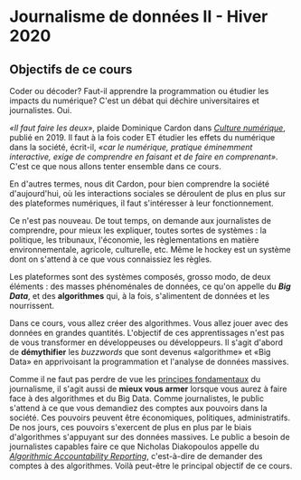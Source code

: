 # Journalisme de données II - Hiver 2020

## Objectifs de ce cours

Coder ou décoder? Faut-il apprendre la programmation ou étudier les impacts du numérique? C'est un débat qui déchire universitaires et journalistes. Oui.

_«Il faut faire les deux»_, plaide Dominique Cardon dans [_Culture numérique_](http://www.pressesdesciencespo.fr/fr/livre/?GCOI=27246100540390&fa=author&person_id=1201), publié en 2019. Il faut à la fois coder ET étudier les effets du numérique dans la société, écrit-il, _«car le numérique, pratique éminemment interactive, exige de comprendre en faisant et de faire en comprenant»_. C'est ce que nous allons tenter ensemble dans ce cours.

En d'autres termes, nous dit Cardon, pour bien comprendre la société d'aujourd'hui, où les interactions sociales se déroulent de plus en plus sur des plateformes numériques, il faut s'intéresser à leur fonctionnement.

Ce n'est pas nouveau. De tout temps, on demande aux journalistes de comprendre, pour mieux les expliquer, toutes sortes de systèmes : la politique, les tribunaux, l'économie, les règlementations en matière environnementale, agricole, culturelle, etc. Même le hockey est un système dont on s'attend à ce que vous connaissiez les règles.

Les plateformes sont des systèmes composés, grosso modo, de deux éléments : des masses phénoménales de données, ce qu'on appelle du _**Big Data**_, et des **algorithmes** qui, à la fois, s'alimentent de données et les nourrissent.

Dans ce cours, vous allez créer des algorithmes. Vous allez jouer avec des données en grandes quantités. L'objectif de ces apprentissages n'est pas de vous transformer en développeuses ou développeurs. Il s'agit d'abord de **démythifier** les _buzzwords_ que sont devenus «algorithme» et «Big Data» en apprivoisant la programmation et l'analyse de données massives.

Comme il ne faut pas perdre de vue les [principes fondamentaux](http://www.gallimard.fr/Catalogue/GALLIMARD/Folio/Folio-actuel/Principes-du-journalisme) du journalisme, il s'agit aussi de **mieux vous armer** lorsque vous aurez à faire face à des algorithmes et du Big Data. Comme journalistes, le public s'attend à ce que vous demandiez des comptes aux pouvoirs dans la société. Ces pouvoirs peuvent être économiques, politiques, administratifs. De nos jours, ces pouvoirs s'exercent de plus en plus par le biais d'algorithmes s'appuyant sur des données massives. Le public a besoin de journalistes capables faire ce que Nicholas Diakopoulos appelle du [_Algorithmic Accountability Reporting_](http://www.nickdiakopoulos.com/wp-content/uploads/2011/07/Algorithmic-Accountability-Reporting_final.pdf), c'est-à-dire de demander des comptes à des algorithmes. Voilà peut-être le principal objectif de ce cours.

